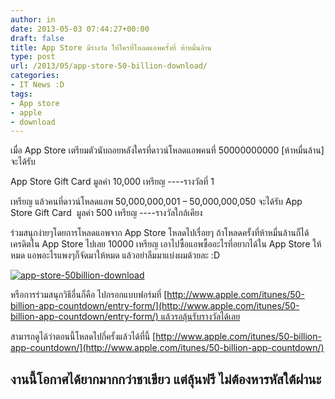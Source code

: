 ```yaml
---
author: in
date: 2013-05-03 07:44:27+00:00
draft: false
title: App Store มีรางวัล ให้ใครที่โหลดแอพครั้งที่ ห้าหมื่นล้าน
type: post
url: /2013/05/app-store-50-billion-download/
categories:
- IT News :D
tags:
- App store
- apple
- download
---
```


เมื่อ App Store เตรียมตัวนับถอยหลังใครที่ดาวน์โหลดแอพคนที่ 50000000000 [ห้าหมื่นล้าน] จะได้รับ

App Store Gift Card มูลค่า 10,000 เหรียญ ----รางวัลที่ 1

เหรียญ แล้วคนที่ดาวน์โหลดแอพ 50,000,000,001 – 50,000,000,050 จะได้รับ App Store Gift Card  มูลค่า 500 เหรียญ ----รางวัลใกล้เคียง

ร่วมสนุกง่ายๆโดยการโหลดแอพจาก App Store โหลดไปเรื่อยๆ ถ้าโหลดครั้งที่ห้าหมื่นล้านก็ได้เครดิตใน App Store ไปเลย 10000 เหรียญ เอาไปซื้อแอพซื้ออะไรที่อยากได้ใน App Store ให้หมด แอพอะไรแพงๆก็จัดมาให้หมด แล้วอย่าลืมมาแบ่งผมด้วยละ :D

[![app-store-50billion-download](https://www.cyruszh.com/wp-content/uploads/2013/05/app-store-50billion-download.jpg)
](https://www.cyruszh.com/wp-content/uploads/2013/05/app-store-50billion-download.jpg)



<!-- more -->

หรือการร่วมสนุกวิธีอื่นก็คือ ไปกรอกแบบฟอร์มที่ [http://www.apple.com/itunes/50-billion-app-countdown/entry-form/](http://www.apple.com/itunes/50-billion-app-countdown/entry-form/) แล้วรอลุ้นรับรางวัลได้เลย

สามารถดูได้ว่าตอนนี้โหลดไปกี่ครั้งแล้วได้ที่นี้ [http://www.apple.com/itunes/50-billion-app-countdown/](http://www.apple.com/itunes/50-billion-app-countdown/)


## งานนี้โอกาศได้ยากมากกว่าชาเขียว แต่ลุ้นฟรี ไม่ต้องหารหัสใต้ฝานะ




## 
